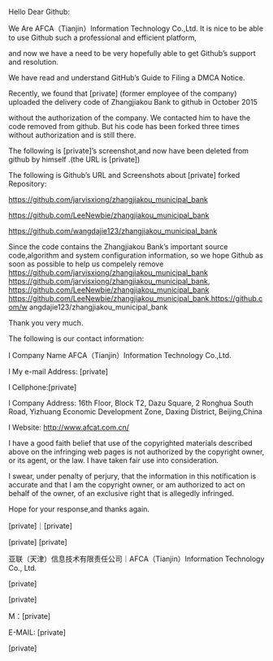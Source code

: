 
Hello Dear Github:

We Are AFCA（Tianjin）Information Technology Co.,Ltd. It is nice to be able
to use Github such a professional and efficient platform,

and now we have a need to be very hopefully able to get Github’s support
and resolution.

We have read and understand GitHub’s Guide to Filing a DMCA Notice.

Recently, we found that [private] (former employee of the company)
uploaded the delivery code of Zhangjiakou Bank to github in October 2015

without the authorization of the company. We contacted him to have the code
removed from github. But his code has been forked three times without
authorization and is still there.

The following is [private]’s screenshot,and now have been deleted from
github by himself .(the URL is
[private])

The following is Github’s URL and Screenshots about [private] forked
Repository:

https://github.com/jarvisxiong/zhangjiakou_municipal_bank

https://github.com/LeeNewbie/zhangjiakou_municipal_bank

https://github.com/wangdajie123/zhangjiakou_municipal_bank

Since the code contains the Zhangjiakou Bank’s important source
code,algorithm and system configuration information, so we hope Github as
soon as possible to help us compelely remove  
<https://github.com/jarvisxiong/zhangjiakou_municipal_bank>  
https://github.com/jarvisxiong/zhangjiakou_municipal_bank,  
<https://github.com/LeeNewbie/zhangjiakou_municipal_bank>   
https://github.com/LeeNewbie/zhangjiakou_municipal_bank,https://github.com/w
angdajie123/zhangjiakou_municipal_bank

Thank you very much.

The following is our contact information:

l Company Name AFCA（Tianjin）Information Technology Co.,Ltd.

l My e-mail Address: [private]

l Cellphone:[private]

l Company Address: 16th Floor, Block T2, Dazu Square, 2 Ronghua South Road,
Yizhuang Economic Development Zone, Daxing District, Beijing,China

l Website: http://www.afcat.com.cn/

I have a good faith belief that use of the copyrighted materials described
above on the infringing web pages is not authorized by the copyright owner,
or its agent, or the law. I have taken fair use into consideration.

I swear, under penalty of perjury, that the information in this notification
is accurate and that I am the copyright owner, or am authorized to act on
behalf of the owner, of an exclusive right that is allegedly infringed.

Hope for your response,and thanks again.

[private]｜[private]

[private]
[private]

亚联（天津）信息技术有限责任公司｜AFCA（Tianjin）Information Technology Co.,
Ltd.

[private]

[private]

M：[private]

E-MAIL: [private]

[private]
